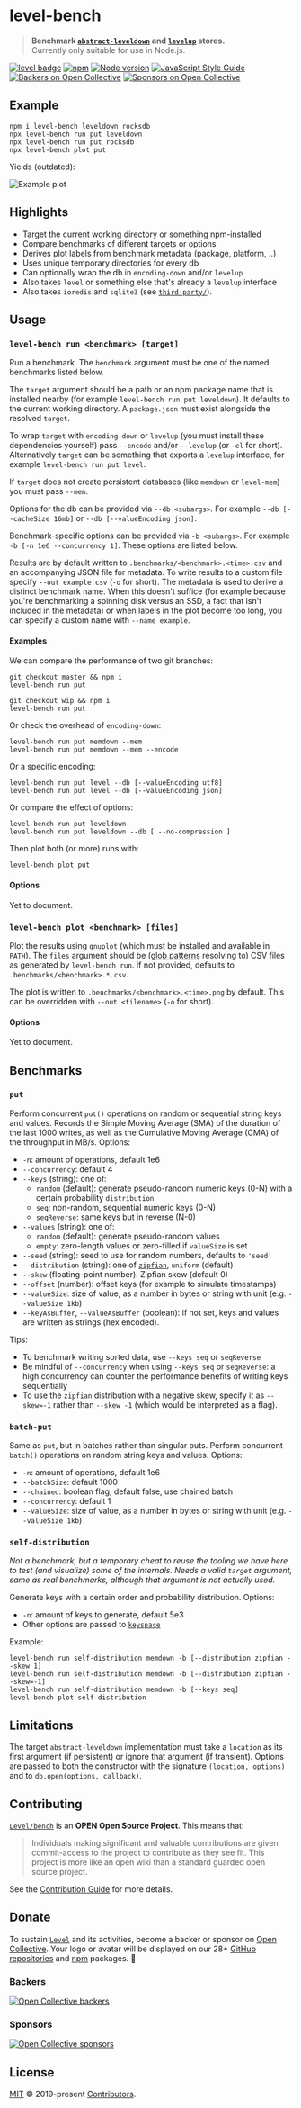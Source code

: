 # level-bench

> **Benchmark [`abstract-leveldown`](https://github.com/Level/abstract-leveldown) and [`levelup`](https://github.com/Level/levelup) stores.**  
> Currently only suitable for use in Node.js.

[![level badge][level-badge]](https://github.com/Level/awesome)
[![npm](https://img.shields.io/npm/v/level-bench.svg?label=&logo=npm)](https://www.npmjs.com/package/level-bench)
[![Node version](https://img.shields.io/node/v/level-bench.svg)](https://www.npmjs.com/package/level-bench)
[![JavaScript Style Guide](https://img.shields.io/badge/code_style-standard-brightgreen.svg)](https://standardjs.com)
[![Backers on Open Collective](https://opencollective.com/level/backers/badge.svg?color=orange)](#backers)
[![Sponsors on Open Collective](https://opencollective.com/level/sponsors/badge.svg?color=orange)](#sponsors)

## Example

```
npm i level-bench leveldown rocksdb
npx level-bench run put leveldown
npx level-bench run put rocksdb
npx level-bench plot put
```

Yields (outdated):

![Example plot](example.png)

## Highlights

- Target the current working directory or something npm-installed
- Compare benchmarks of different targets or options
- Derives plot labels from benchmark metadata (package, platform, ..)
- Uses unique temporary directories for every db
- Can optionally wrap the db in `encoding-down` and/or `levelup`
- Also takes `level` or something else that's already a `levelup` interface
- Also takes `ioredis` and `sqlite3` (see [`third-party/`](./third-party)).

## Usage

### `level-bench run <benchmark> [target]`

Run a benchmark. The `benchmark` argument must be one of the named benchmarks listed below.

The `target` argument should be a path or an npm package name that is installed nearby (for example `level-bench run put leveldown`). It defaults to the current working directory. A `package.json` must exist alongside the resolved `target`.

To wrap `target` with `encoding-down` or `levelup` (you must install these dependencies yourself) pass `--encode` and/or `--levelup` (or `-el` for short). Alternatively `target` can be something that exports a `levelup` interface, for example `level-bench run put level`.

If `target` does not create persistent databases (like `memdown` or `level-mem`) you must pass `--mem`.

Options for the db can be provided via `--db <subargs>`. For example `--db [--cacheSize 16mb]` or `--db [--valueEncoding json]`.

Benchmark-specific options can be provided via `-b <subargs>`. For example `-b [-n 1e6 --concurrency 1]`. These options are listed below.

Results are by default written to `.benchmarks/<benchmark>.<time>.csv` and an accompanying JSON file for metadata. To write results to a custom file specify `--out example.csv` (`-o` for short). The metadata is used to derive a distinct benchmark name. When this doesn't suffice (for example because you're benchmarking a spinning disk versus an SSD, a fact that isn't included in the metadata) or when labels in the plot become too long, you can specify a custom name with `--name example`.

#### Examples

We can compare the performance of two git branches:

```
git checkout master && npm i
level-bench run put

git checkout wip && npm i
level-bench run put
```

Or check the overhead of `encoding-down`:

```
level-bench run put memdown --mem
level-bench run put memdown --mem --encode
```

Or a specific encoding:

```
level-bench run put level --db [--valueEncoding utf8]
level-bench run put level --db [--valueEncoding json]
```

Or compare the effect of options:

```
level-bench run put leveldown
level-bench run put leveldown --db [ --no-compression ]
```

Then plot both (or more) runs with:

```
level-bench plot put
```

<!-- Lastly, for the adventurous, you can swap out the prototype of `target` with for example some branch of `abstract-leveldown`:

```
npm i memdown Level/abstract-leveldown#improved

level-bench run put memdown --name baseline
level-bench run put memdown --proto abstract-leveldown --name improved
``` -->

#### Options

Yet to document.

### `level-bench plot <benchmark> [files]`

Plot the results using `gnuplot` (which must be installed and available in `PATH`). The `files` argument should be ([glob patterns](https://github.com/mrmlnc/fast-glob) resolving to) CSV files as generated by `level-bench run`. If not provided, defaults to `.benchmarks/<benchmark>.*.csv`.

The plot is written to `.benchmarks/<benchmark>.<time>.png` by default. This can be overridden with `--out <filename>` (`-o` for short).

#### Options

Yet to document.

## Benchmarks

### `put`

Perform concurrent `put()` operations on random or sequential string keys and values. Records the Simple Moving Average (SMA) of the duration of the last 1000 writes, as well as the Cumulative Moving Average (CMA) of the throughput in MB/s. Options:

- `-n`: amount of operations, default 1e6
- `--concurrency`: default 4
- `--keys` (string): one of:
  - `random` (default): generate pseudo-random numeric keys (0-N) with a certain probability `distribution`
  - `seq`: non-random, sequential numeric keys (0-N)
  - `seqReverse`: same keys but in reverse (N-0)
- `--values` (string): one of:
  - `random` (default): generate pseudo-random values
  - `empty`: zero-length values or zero-filled if `valueSize` is set
- `--seed` (string): seed to use for random numbers, defaults to `'seed'`
- `--distribution` (string): one of [`zipfian`](https://github.com/vweevers/zipfian-integer), `uniform` (default)
- `--skew` (floating-point number): Zipfian skew (default 0)
- `--offset` (number): offset keys (for example to simulate timestamps)
- `--valueSize`: size of value, as a number in bytes or string with unit (e.g. `--valueSize 1kb`)
- `--keyAsBuffer`, `--valueAsBuffer` (boolean): if not set, keys and values are written as strings (hex encoded).

Tips:

- To benchmark writing sorted data, use `--keys seq` or `seqReverse`
- Be mindful of `--concurrency` when using `--keys seq` or `seqReverse`: a high concurrency can counter the performance benefits of writing keys sequentially
- To use the `zipfian` distribution with a negative skew, specify it as `--skew=-1` rather than `--skew -1` (which would be interpreted as a flag).

### `batch-put`

Same as `put`, but in batches rather than singular puts. Perform concurrent `batch()` operations on random string keys and values. Options:

- `-n`: amount of operations, default 1e6
- `--batchSize`: default 1000
- `--chained`: boolean flag, default false, use chained batch
- `--concurrency`: default 1
- `--valueSize`: size of value, as a number in bytes or string with unit (e.g. `--valueSize 1kb`)

### `self-distribution`

_Not a benchmark, but a temporary cheat to reuse the tooling we have here to test (and visualize) some of the internals. Needs a valid `target` argument, same as real benchmarks, although that argument is not actually used._

Generate keys with a certain order and probability distribution. Options:

- `-n`: amount of keys to generate, default 5e3
- Other options are passed to [`keyspace`](https://github.com/vweevers/keyspace)

Example:

```
level-bench run self-distribution memdown -b [--distribution zipfian --skew 1]
level-bench run self-distribution memdown -b [--distribution zipfian --skew=-1]
level-bench run self-distribution memdown -b [--keys seq]
level-bench plot self-distribution
```

<!-- ### Other ideas

- Write batches in different sizes (feature: define a matrix)
- Write while increasing the number of open iterators (and thus snapshots) -->

## Limitations

The target `abstract-leveldown` implementation must take a `location` as its first argument (if persistent) or ignore that argument (if transient). Options are passed to both the constructor with the signature `(location, options)` and to `db.open(options, callback)`.

## Contributing

[`Level/bench`](https://github.com/Level/bench) is an **OPEN Open Source Project**. This means that:

> Individuals making significant and valuable contributions are given commit-access to the project to contribute as they see fit. This project is more like an open wiki than a standard guarded open source project.

See the [Contribution Guide](https://github.com/Level/community/blob/master/CONTRIBUTING.md) for more details.

## Donate

To sustain [`Level`](https://github.com/Level) and its activities, become a backer or sponsor on [Open Collective](https://opencollective.com/level). Your logo or avatar will be displayed on our 28+ [GitHub repositories](https://github.com/Level) and [npm](https://www.npmjs.com/) packages. 💖

### Backers

[![Open Collective backers](https://opencollective.com/level/backers.svg?width=890)](https://opencollective.com/level)

### Sponsors

[![Open Collective sponsors](https://opencollective.com/level/sponsors.svg?width=890)](https://opencollective.com/level)

## License

[MIT](LICENSE.md) © 2019-present [Contributors](CONTRIBUTORS.md).

[level-badge]: https://leveljs.org/img/badge.svg
